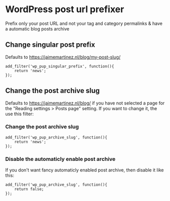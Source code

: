 # WordPress post url prefixer
Prefix only your post URL and not your tag and category permalinks & have a automatic blog posts archive


## Change singular post prefix
Defaults to https://jaimemartinez.nl/blog/my-post-slug/

```
add_filter('wp_pup_singular_prefix', function(){
	return 'news';
});
```

## Change the post archive slug

Defaults to https://jaimemartinez.nl/blog/ if you have not selected a page for the "Reading settings > Posts page" setting.
If you want to change it, the use this filter:

### Change the post archive slug
``` 
add_filter('wp_pup_archive_slug', function(){
	return 'news';
});
```

### Disable the automaticly enable post archive
If you don't want fancy automaticly enabled post archive, then disable it like this:

``` 
add_filter('wp_pup_archive_slug', function(){
	return false;
});
```